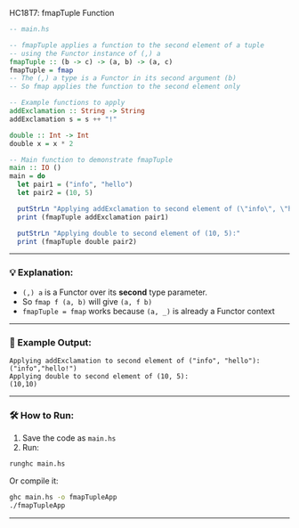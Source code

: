 HC18T7: fmapTuple Function

```haskell
-- main.hs

-- fmapTuple applies a function to the second element of a tuple
-- using the Functor instance of (,) a
fmapTuple :: (b -> c) -> (a, b) -> (a, c)
fmapTuple = fmap
-- The (,) a type is a Functor in its second argument (b)
-- So fmap applies the function to the second element only

-- Example functions to apply
addExclamation :: String -> String
addExclamation s = s ++ "!"

double :: Int -> Int
double x = x * 2

-- Main function to demonstrate fmapTuple
main :: IO ()
main = do
  let pair1 = ("info", "hello")
  let pair2 = (10, 5)

  putStrLn "Applying addExclamation to second element of (\"info\", \"hello\"):"
  print (fmapTuple addExclamation pair1)

  putStrLn "Applying double to second element of (10, 5):"
  print (fmapTuple double pair2)
```

---

### 💡 Explanation:

* `(,) a` is a Functor over its **second** type parameter.
* So `fmap f (a, b)` will give `(a, f b)`
* `fmapTuple = fmap` works because `(a, _)` is already a Functor context

---

### 🧪 Example Output:

```
Applying addExclamation to second element of ("info", "hello"):
("info","hello!")
Applying double to second element of (10, 5):
(10,10)
```

---

### 🛠️ How to Run:

1. Save the code as `main.hs`
2. Run:

```bash
runghc main.hs
```

Or compile it:

```bash
ghc main.hs -o fmapTupleApp
./fmapTupleApp
```

---

